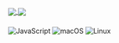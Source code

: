 
<a href="https://github.com/anuraghazra/github-readme-stats">
  <img align="center" src="https://github-readme-stats.vercel.app/api?username=Jamie-233&count_private=true&show_icons=true&theme=light" />
</a>
<a href="https://github.com/anuraghazra/convoychat">
  <img align="center" src="https://github-readme-stats.vercel.app/api/top-langs/?username=Jamie-233&langs_count=8&theme=light&count_private=true&layout=compact&hide=javascript,html,css,CoffeeScript&card_width=280" />
</a>


###

![JavaScript](https://img.shields.io/badge/-JavaScript-192133?logo=JavaScript)
![macOS](https://img.shields.io/badge/-MacOS-192133?logo=macos)
![Linux](https://img.shields.io/badge/-Linux-192133?logo=Linux)
